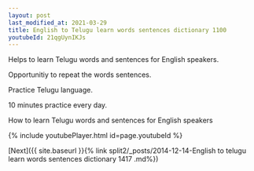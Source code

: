 ```yaml
---
layout: post
last_modified_at: 2021-03-29
title: English to Telugu learn words sentences dictionary 1100 
youtubeId: 21qgUynIKJs
---
```

 
 
Helps to learn Telugu words and sentences for English speakers.

Opportunitiy to repeat the words sentences. 

Practice Telugu language. 
 
10 minutes practice every day. 
 
How to learn Telugu words and sentences for English speakers 
 
{% include youtubePlayer.html id=page.youtubeId %}
 
 
[Next]({{ site.baseurl }}{% link  split2/_posts/2014-12-14-English to telugu learn words sentences dictionary 1417 .md%})
 
